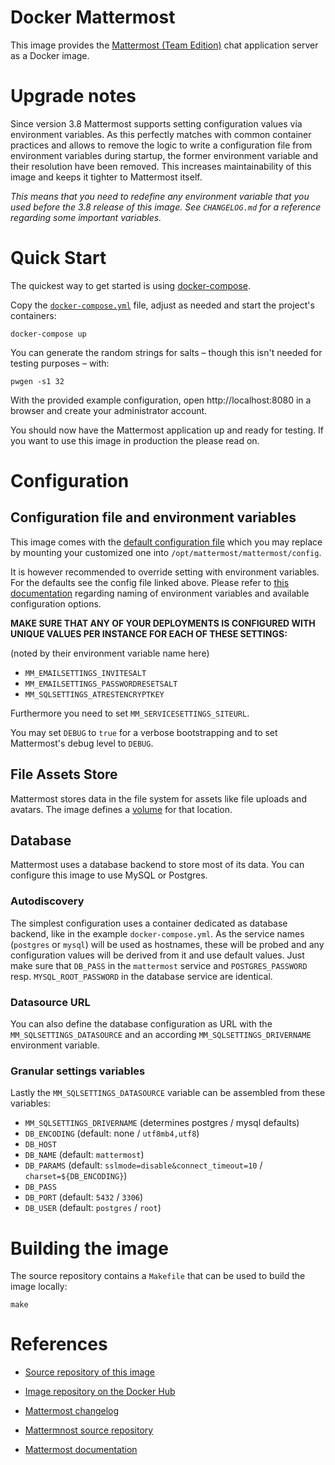 # Docker Mattermost

This image provides the [Mattermost (Team Edition)](https://www.mattermost.org)
chat application server as a Docker image.


# Upgrade notes

Since version 3.8 Mattermost supports setting configuration values via
environment variables. As this perfectly matches with common container
practices and allows to remove the logic to write a configuration file from
environment variables during startup, the former environment variable and their
resolution have been removed. This increases maintainability of this image and
keeps it tighter to Mattermost itself.

*This means that you need to redefine any environment variable that you used
before the 3.8 release of this image. See `CHANGELOG.md` for a reference
regarding some important variables.*


# Quick Start

The quickest way to get started is using [docker-compose](https://docs.docker.com/compose/).

Copy the [`docker-compose.yml`](https://raw.githubusercontent.com/telota/docker-mattermost/master/docker-compose.yml)
file, adjust as needed and start the project's containers:

    docker-compose up


You can generate the random strings for salts &ndash; though this isn't needed for testing purposes &ndash; with:

    pwgen -s1 32


With the provided example configuration, open http://localhost:8080 in a
browser and create your administrator account.

You should now have the Mattermost application up and ready for testing. If you want to use this image in production the please read on.


# Configuration

## Configuration file and environment variables

This image comes with the [default configuration file](https://github.com/mattermost/platform/blob/master/config/config.json)
which you may replace by mounting your customized one into
`/opt/mattermost/mattermost/config`.

It is however recommended to override setting with environment variables.
For the defaults see the config file linked above. Please refer to
[this documentation](https://docs.mattermost.com/administration/config-settings.html)
regarding naming of environment variables and available configuration options.

**MAKE SURE THAT ANY OF YOUR DEPLOYMENTS IS CONFIGURED WITH UNIQUE VALUES PER
INSTANCE FOR EACH OF THESE SETTINGS:**

(noted by their environment variable name here)

- `MM_EMAILSETTINGS_INVITESALT`
- `MM_EMAILSETTINGS_PASSWORDRESETSALT`
- `MM_SQLSETTINGS_ATRESTENCRYPTKEY`

Furthermore you need to set `MM_SERVICESETTINGS_SITEURL`.

You may set `DEBUG` to `true` for a verbose bootstrapping and to set
Mattermost's debug level to `DEBUG`.

## File Assets Store

Mattermost stores data in the file system for assets like file uploads and avatars.
The image defines a [volume](https://docs.docker.com/engine/tutorials/dockervolumes/)
for that location.

## Database

Mattermost uses a database backend to store most of its data.
You can configure this image to use MySQL or Postgres.

### Autodiscovery

The simplest configuration uses a container dedicated as database backend, like
in the example `docker-compose.yml`.
As the service names (`postgres` or `mysql`) will be used as hostnames, these
will be probed and any configuration values will be derived from it and use
default values. Just make sure that `DB_PASS` in the `mattermost` service and
`POSTGRES_PASSWORD` resp. `MYSQL_ROOT_PASSWORD` in the database service are
identical.

### Datasource URL

You can also define the database configuration as URL with the
`MM_SQLSETTINGS_DATASOURCE` and an according `MM_SQLSETTINGS_DRIVERNAME`
environment variable.

### Granular settings variables

Lastly the `MM_SQLSETTINGS_DATASOURCE` variable can be assembled from these
variables:

- `MM_SQLSETTINGS_DRIVERNAME` (determines postgres / mysql defaults)
- `DB_ENCODING` (default: none / `utf8mb4,utf8`)
- `DB_HOST`
- `DB_NAME` (default: `mattermost`)
- `DB_PARAMS` (default: `sslmode=disable&connect_timeout=10` / `charset=${DB_ENCODING}`)
- `DB_PASS`
- `DB_PORT` (default: `5432` / `3306`)
- `DB_USER` (default: `postgres` / `root`)


# Building the image

The source repository contains a `Makefile` that can be used to build the image
locally:

    make


# References

- [Source repository of this image](https://github.com/telota/docker-mattermost)
- [Image repository on the Docker Hub](https://hub.docker.com/r/telota/mattermost-team-edition/)

- [Mattermost changelog](https://docs.mattermost.com/administration/changelog.html)
- [Mattermnost source repository](https://github.com/mattermost/platform)
- [Mattermost documentation](https://docs.mattermost.com)
